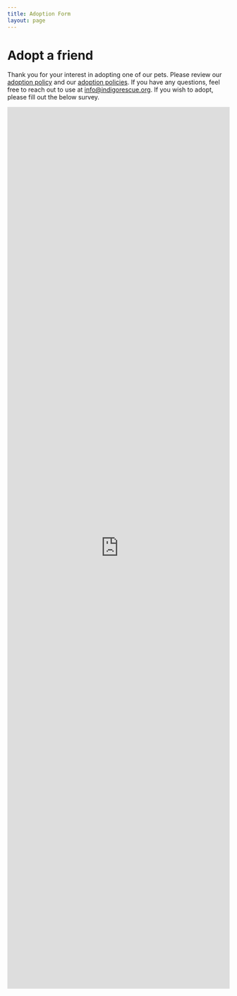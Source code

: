 ```yaml
---
title: Adoption Form
layout: page
---
```


# Adopt a friend

Thank you for your interest in adopting one of our pets. Please review our [adoption policy](adoption_philosophy) and our [adoption policies](adoption_policy). If you have any questions, feel free to reach out to use at info@indigorescue.org. If you wish to adopt, please fill out the below survey.

<embed src="https://blocksurvey.io/survey/16TGPprJAdcnwmyB69NxokVckjQxkZGYxu/cb97cfc1-71e8-4b1e-8d70-663f52ad3b32" style="width:100%; height:50vh;">
